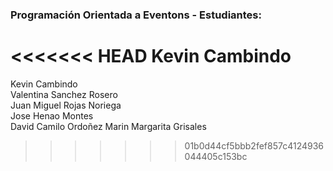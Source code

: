 ### Programación Orientada a Eventons - Estudiantes:   
<<<<<<< HEAD
Kevin Cambindo
=======
Kevin Cambindo  
Valentina Sanchez Rosero  
Juan Miguel Rojas Noriega  
Jose Henao Montes  
David Camilo Ordoñez Marin
Margarita Grisales  
>>>>>>> 01b0d44cf5bbb2fef857c4124936044405c153bc

